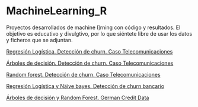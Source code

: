 # MachineLearning_R
Proyectos desarrollados de machine l]rning con código y resultados. 
El objetivo es educativo y divulgtivo, por lo que siéntete libre de usar los datos y ficheros que se adjuntan. 


[Regresión Logística. Detección de churn. Caso Telecomunicaciones](https://github.com/AdSan-R/MachineLearning_R/blob/main/pdf/Regresi%C3%B3n%20Log%C3%ADstica.%20Detecci%C3%B3n%20de%20churn.%20Caso%20Telecomunicaciones.pdf)

[Árboles de decisión. Detección de churn. Caso Telecomunicaciones](https://github.com/AdSan-R/MachineLearning_R/blob/main/pdf/%C3%81rboles%20de%20decisi%C3%B3n.%20Detecci%C3%B3n%20de%20churn.%20Caso%20Telecomunicaciones.pdf)

[Random forest. Detección de churn. Caso Telecomunicaciones](https://github.com/AdSan-R/MachineLearning_R/blob/main/pdf/Random%20forest.%20Detecci%C3%B3n%20de%20churn.%20Caso%20Telecomunicaciones.pdf)

[Regresión Logística y Näive bayes. Detección de churn bancario](https://github.com/AdSan-R/MachineLearning_R/blob/main/pdf/Regresi%C3%B3n%20Log%C3%ADstica%20y%20N%C3%A4ive%20bayes.%20Detecci%C3%B3n%20de%20churn%20bancario.pdf)

[Árboles de decisión y Random Forest. German Credit Data](https://github.com/AdSan-R/MachineLearning_R/blob/main/pdf/%C3%81rboles%20de%20decisi%C3%B3n%20y%20Random%20Forest.%20German%20Credit%20Data.pdf)




